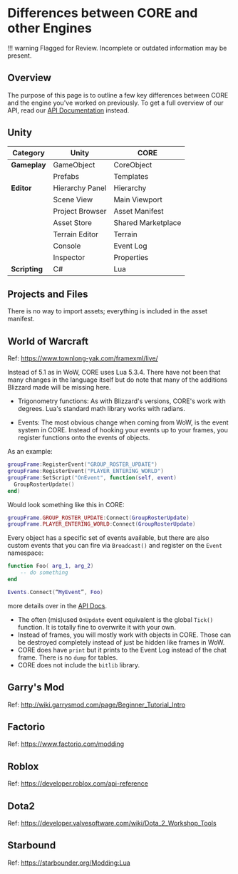 # Differences between CORE and other Engines

!!! warning
    Flagged for Review.
    Incomplete or outdated information may be present.

## Overview

The purpose of this page is to outline a few key differences between CORE and the engine you've worked on previously.
To get a full overview of our API, read our [API Documentation](../core_api.md) instead.

## Unity

| **Category** | **Unity** | **CORE** |
| ------ | ------ | ------ |
| **Gameplay** | GameObject | CoreObject |
| | Prefabs | Templates |
| **Editor** | Hierarchy Panel | Hierarchy |
| | Scene View | Main Viewport |
| | Project Browser | Asset Manifest |
| | Asset Store | Shared Marketplace |
| | Terrain Editor | Terrain |
| | Console | Event Log |
| | Inspector | Properties |
| **Scripting** | C# | Lua |

## Projects and Files

There is no way to import assets; everything is included in the asset manifest.

## World of Warcraft

Ref: <https://www.townlong-yak.com/framexml/live/>

Instead of 5.1 as in WoW, CORE uses Lua 5.3.4. There have not been that many changes in the language itself but do note that many of the additions Blizzard made will be missing here.

* Trigonometry functions: As with Blizzard's versions, CORE's work with degrees. Lua's standard math library works with radians.

* Events:
The most obvious change when coming from WoW, is the event system in CORE. Instead of hooking your events up to your frames, you register functions onto the events of objects.

As an example:

```lua
groupFrame:RegisterEvent("GROUP_ROSTER_UPDATE")
groupFrame:RegisterEvent("PLAYER_ENTERING_WORLD")
groupFrame:SetScript("OnEvent", function(self, event)
  GroupRosterUpdate()
end)
```

Would look something like this in CORE:

```lua
groupFrame.GROUP_ROSTER_UPDATE:Connect(GroupRosterUpdate)
groupFrame.PLAYER_ENTERING_WORLD:Connect(GroupRosterUpdate)
```

Every object has a specific set of events available, but there are also custom events that you can fire via `Broadcast()` and register on the `Event` namespace:

```lua
function Foo( arg_1, arg_2)
	-- do something
end

Events.Connect(“MyEvent”, Foo)
```

more details over in the [API Docs](../core_api.md).

* The often (mis)used `OnUpdate` event equivalent is the global `Tick()` function. It is totally fine to overwrite it with your own.
* Instead of frames, you will mostly work with objects in CORE. Those can be destroyed completely instead of just be hidden like frames in WoW.
* CORE does have `print` but it prints to the Event Log instead of the chat frame. There is no `dump` for tables.
* CORE does not include the `bitlib` library.

## Garry's Mod

Ref: <http://wiki.garrysmod.com/page/Beginner_Tutorial_Intro>

## Factorio

Ref: <https://www.factorio.com/modding>

## Roblox

Ref: <https://developer.roblox.com/api-reference>

## Dota2

Ref: <https://developer.valvesoftware.com/wiki/Dota_2_Workshop_Tools>

## Starbound

Ref: <https://starbounder.org/Modding:Lua>
